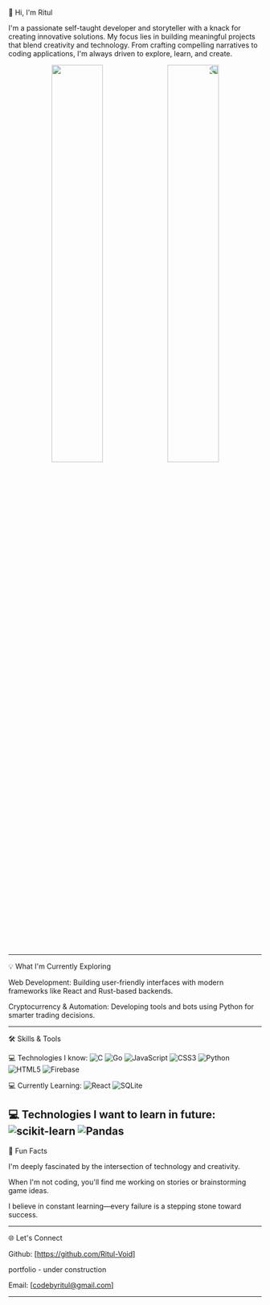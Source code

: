👋 Hi, I'm Ritul

I'm a passionate self-taught developer and storyteller with a knack for creating innovative solutions. My focus lies in building meaningful projects that blend creativity and technology. From crafting compelling narratives to coding applications, I'm always driven to explore, learn, and create.



<p style= "text-align: center ">
  <img src="https://i.imgur.com/zT5lw30.gif" width="45%" >
  <img src="https://i.imgur.com/sLzJJwU.gif" width="45%" style="transform: scaleX(-1); -webkit-transform: scaleX(-1);" />
</p>


---

💡 What I'm Currently Exploring

Web Development: Building user-friendly interfaces with modern frameworks like React and Rust-based backends.

Cryptocurrency & Automation: Developing tools and bots using Python for smarter trading decisions.



---

🛠️ Skills & Tools

 💻 Technologies I know:
![C](https://img.shields.io/badge/c-%2300599C.svg?style=for-the-badge&logo=c&logoColor=white) ![Go](https://img.shields.io/badge/go-%2300ADD8.svg?style=for-the-badge&logo=go&logoColor=white) ![JavaScript](https://img.shields.io/badge/javascript-%23323330.svg?style=for-the-badge&logo=javascript&logoColor=%23F7DF1E) ![CSS3](https://img.shields.io/badge/css3-%231572B6.svg?style=for-the-badge&logo=css3&logoColor=white) ![Python](https://img.shields.io/badge/python-3670A0?style=for-the-badge&logo=python&logoColor=ffdd54) ![HTML5](https://img.shields.io/badge/html5-%23E34F26.svg?style=for-the-badge&logo=html5&logoColor=white) ![Firebase](https://img.shields.io/badge/firebase-%23039BE5.svg?style=for-the-badge&logo=firebase) 

 💻 Currently Learning:
![React](https://img.shields.io/badge/react-%2320232a.svg?style=for-the-badge&logo=react&logoColor=%2361DAFB) ![SQLite](https://img.shields.io/badge/sqlite-%2307405e.svg?style=for-the-badge&logo=sqlite&logoColor=white)

 💻 Technologies I want to learn in future:
![scikit-learn](https://img.shields.io/badge/scikit--learn-%23F7931E.svg?style=for-the-badge&logo=scikit-learn&logoColor=white) ![Pandas](https://img.shields.io/badge/pandas-%23150458.svg?style=for-the-badge&logo=pandas&logoColor=white)
---


🎯 Fun Facts

I'm deeply fascinated by the intersection of technology and creativity.

When I'm not coding, you'll find me working on stories or brainstorming game ideas.

I believe in constant learning—every failure is a stepping stone toward success.



---

🌐 Let's Connect

Github: [https://github.com/Ritul-Void]

portfolio - under construction

Email: [codebyritul@gmail.com]



---
